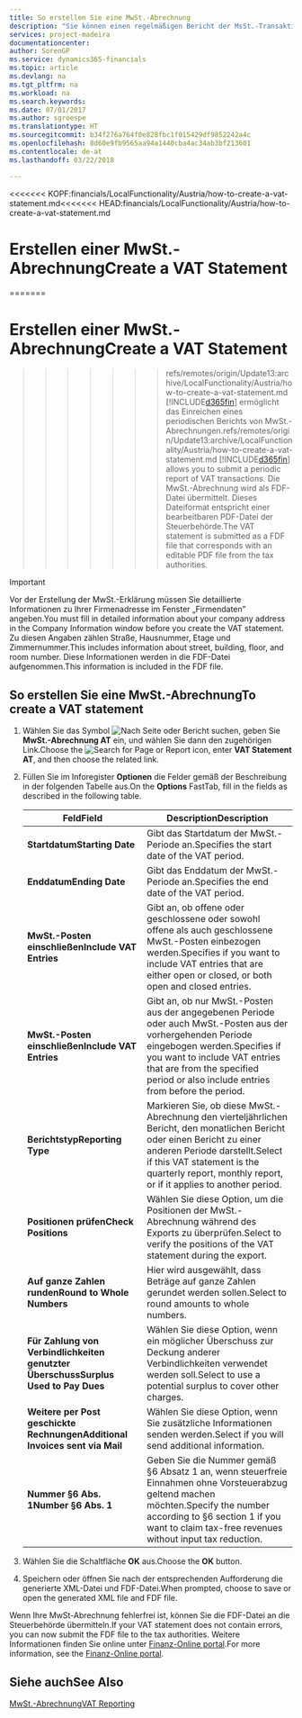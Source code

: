 ```yaml
---
title: So erstellen Sie eine MwSt.-Abrechnung
description: "Sie können einen regelmäßigen Bericht der MsSt.-Transaktionen übermitteln. Die MwSt.-Abrechnung wird als FDF-Datei übermittelt. Dieses Dateiformat entspricht einer bearbeitbaren PDF-Datei der Steuerbehörde."
services: project-madeira
documentationcenter: 
author: SorenGP
ms.service: dynamics365-financials
ms.topic: article
ms.devlang: na
ms.tgt_pltfrm: na
ms.workload: na
ms.search.keywords: 
ms.date: 07/01/2017
ms.author: sgroespe
ms.translationtype: HT
ms.sourcegitcommit: b34f276a764f0e828fbc1f015429df9852242a4c
ms.openlocfilehash: 8d60e9fb9565aa94a1440cba4ac34ab3bf213601
ms.contentlocale: de-at
ms.lasthandoff: 03/22/2018

---
```

<span data-ttu-id="8ba2a-104"><<<<<<< KOPF:financials/LocalFunctionality/Austria/how-to-create-a-vat-statement.md</span><span class="sxs-lookup"><span data-stu-id="8ba2a-104"><<<<<<< HEAD:financials/LocalFunctionality/Austria/how-to-create-a-vat-statement.md</span></span>
# <a name="create-a-vat-statement"></a><span data-ttu-id="8ba2a-105">Erstellen einer MwSt.-Abrechnung</span><span class="sxs-lookup"><span data-stu-id="8ba2a-105">Create a VAT Statement</span></span>
=======
# <a name="create-a-vat-statement"></a><span data-ttu-id="8ba2a-106">Erstellen einer MwSt.-Abrechnung</span><span class="sxs-lookup"><span data-stu-id="8ba2a-106">Create a VAT Statement</span></span>
>>>>>>> <span data-ttu-id="8ba2a-107">refs/remotes/origin/Update13:archive/LocalFunctionality/Austria/how-to-create-a-vat-statement.md [!INCLUDE[d365fin](../../includes/d365fin_md.md)] ermöglicht das Einreichen eines periodischen Berichts von MwSt.-Abrechnungen.</span><span class="sxs-lookup"><span data-stu-id="8ba2a-107">refs/remotes/origin/Update13:archive/LocalFunctionality/Austria/how-to-create-a-vat-statement.md [!INCLUDE[d365fin](../../includes/d365fin_md.md)] allows you to submit a periodic report of VAT transactions.</span></span> <span data-ttu-id="8ba2a-108">Die MwSt.-Abrechnung wird als FDF-Datei übermittelt. Dieses Dateiformat entspricht einer bearbeitbaren PDF-Datei der Steuerbehörde.</span><span class="sxs-lookup"><span data-stu-id="8ba2a-108">The VAT statement is submitted as a FDF file that corresponds with an editable PDF file from the tax authorities.</span></span>  

> [!IMPORTANT]  
>  <span data-ttu-id="8ba2a-109">Vor der Erstellung der MwSt.-Erklärung müssen Sie detaillierte Informationen zu Ihrer Firmenadresse im Fenster „Firmendaten” angeben.</span><span class="sxs-lookup"><span data-stu-id="8ba2a-109">You must fill in detailed information about your company address in the Company Information window before you create the VAT statement.</span></span> <span data-ttu-id="8ba2a-110">Zu diesen Angaben zählen Straße, Hausnummer, Etage und Zimmernummer.</span><span class="sxs-lookup"><span data-stu-id="8ba2a-110">This includes information about street, building, floor, and room number.</span></span> <span data-ttu-id="8ba2a-111">Diese Informationen werden in die FDF-Datei aufgenommen.</span><span class="sxs-lookup"><span data-stu-id="8ba2a-111">This information is included in the FDF file.</span></span>  

## <a name="to-create-a-vat-statement"></a><span data-ttu-id="8ba2a-112">So erstellen Sie eine MwSt.-Abrechnung</span><span class="sxs-lookup"><span data-stu-id="8ba2a-112">To create a VAT statement</span></span>  

1.  <span data-ttu-id="8ba2a-113">Wählen Sie das Symbol ![Nach Seite oder Bericht suchen](../../media/ui-search/search_small.png "Nach Seite oder Bericht suchen"), geben Sie **MwSt.-Abrechnung AT** ein, und wählen Sie dann den zugehörigen Link.</span><span class="sxs-lookup"><span data-stu-id="8ba2a-113">Choose the ![Search for Page or Report](../../media/ui-search/search_small.png "Search for Page or Report icon") icon, enter **VAT Statement AT**, and then choose the related link.</span></span>  
2.  <span data-ttu-id="8ba2a-114">Füllen Sie im Inforegister **Optionen** die Felder gemäß der Beschreibung in der folgenden Tabelle aus.</span><span class="sxs-lookup"><span data-stu-id="8ba2a-114">On the **Options** FastTab, fill in the fields as described in the following table.</span></span>  

    |<span data-ttu-id="8ba2a-115">Feld</span><span class="sxs-lookup"><span data-stu-id="8ba2a-115">Field</span></span>|<span data-ttu-id="8ba2a-116">Description</span><span class="sxs-lookup"><span data-stu-id="8ba2a-116">Description</span></span>|  
    |---------------------------------|---------------------------------------|  
    |<span data-ttu-id="8ba2a-117">**Startdatum**</span><span class="sxs-lookup"><span data-stu-id="8ba2a-117">**Starting Date**</span></span>|<span data-ttu-id="8ba2a-118">Gibt das Startdatum der MwSt.-Periode an.</span><span class="sxs-lookup"><span data-stu-id="8ba2a-118">Specifies the start date of the VAT period.</span></span>|  
    |<span data-ttu-id="8ba2a-119">**Enddatum**</span><span class="sxs-lookup"><span data-stu-id="8ba2a-119">**Ending Date**</span></span>|<span data-ttu-id="8ba2a-120">Gibt das Enddatum der MwSt.-Periode an.</span><span class="sxs-lookup"><span data-stu-id="8ba2a-120">Specifies the end date of the VAT period.</span></span>|  
    |<span data-ttu-id="8ba2a-121">**MwSt.-Posten einschließen**</span><span class="sxs-lookup"><span data-stu-id="8ba2a-121">**Include VAT Entries**</span></span>|<span data-ttu-id="8ba2a-122">Gibt an, ob offene oder geschlossene oder sowohl offene als auch geschlossene MwSt.-Posten einbezogen werden.</span><span class="sxs-lookup"><span data-stu-id="8ba2a-122">Specifies if you want to include VAT entries that are either open or closed, or both open and closed entries.</span></span>|  
    |<span data-ttu-id="8ba2a-123">**MwSt.-Posten einschließen**</span><span class="sxs-lookup"><span data-stu-id="8ba2a-123">**Include VAT Entries**</span></span>|<span data-ttu-id="8ba2a-124">Gibt an, ob nur MwSt.-Posten aus der angegebenen Periode oder auch MwSt.-Posten aus der vorhergehenden Periode eingebogen werden.</span><span class="sxs-lookup"><span data-stu-id="8ba2a-124">Specifies if you want to include VAT entries that are from the specified period or also include entries from before the period.</span></span>|  
    |<span data-ttu-id="8ba2a-125">**Berichtstyp**</span><span class="sxs-lookup"><span data-stu-id="8ba2a-125">**Reporting Type**</span></span>|<span data-ttu-id="8ba2a-126">Markieren Sie, ob diese MwSt.-Abrechnung den vierteljährlichen Bericht, den monatlichen Bericht oder einen Bericht zu einer anderen Periode darstellt.</span><span class="sxs-lookup"><span data-stu-id="8ba2a-126">Select if this VAT statement is the quarterly report, monthly report, or if it applies to another period.</span></span>|  
    |<span data-ttu-id="8ba2a-127">**Positionen prüfen**</span><span class="sxs-lookup"><span data-stu-id="8ba2a-127">**Check Positions**</span></span>|<span data-ttu-id="8ba2a-128">Wählen Sie diese Option, um die Positionen der MwSt.-Abrechnung während des Exports zu überprüfen.</span><span class="sxs-lookup"><span data-stu-id="8ba2a-128">Select to verify the positions of the VAT statement during the export.</span></span>|  
    |<span data-ttu-id="8ba2a-129">**Auf ganze Zahlen runden**</span><span class="sxs-lookup"><span data-stu-id="8ba2a-129">**Round to Whole Numbers**</span></span>|<span data-ttu-id="8ba2a-130">Hier wird ausgewählt, dass Beträge auf ganze Zahlen gerundet werden sollen.</span><span class="sxs-lookup"><span data-stu-id="8ba2a-130">Select to round amounts to whole numbers.</span></span>|  
    |<span data-ttu-id="8ba2a-131">**Für Zahlung von Verbindlichkeiten genutzter Überschuss**</span><span class="sxs-lookup"><span data-stu-id="8ba2a-131">**Surplus Used to Pay Dues**</span></span>|<span data-ttu-id="8ba2a-132">Wählen Sie diese Option, wenn ein möglicher Überschuss zur Deckung anderer Verbindlichkeiten verwendet werden soll.</span><span class="sxs-lookup"><span data-stu-id="8ba2a-132">Select to use a potential surplus to cover other charges.</span></span>|  
    |<span data-ttu-id="8ba2a-133">**Weitere per Post geschickte Rechnungen**</span><span class="sxs-lookup"><span data-stu-id="8ba2a-133">**Additional Invoices sent via Mail**</span></span>|<span data-ttu-id="8ba2a-134">Wählen Sie diese Option, wenn Sie zusätzliche Informationen senden werden.</span><span class="sxs-lookup"><span data-stu-id="8ba2a-134">Select if you will send additional information.</span></span>|  
    |<span data-ttu-id="8ba2a-135">**Nummer §6 Abs. 1**</span><span class="sxs-lookup"><span data-stu-id="8ba2a-135">**Number §6 Abs. 1**</span></span>|<span data-ttu-id="8ba2a-136">Geben Sie die Nummer gemäß §6 Absatz 1 an, wenn steuerfreie Einnahmen ohne Vorsteuerabzug geltend machen möchten.</span><span class="sxs-lookup"><span data-stu-id="8ba2a-136">Specify the number according to §6 section 1 if you want to claim tax-free revenues without input tax reduction.</span></span>|  

3.  <span data-ttu-id="8ba2a-137">Wählen Sie die Schaltfläche **OK** aus.</span><span class="sxs-lookup"><span data-stu-id="8ba2a-137">Choose the **OK** button.</span></span>  
4.  <span data-ttu-id="8ba2a-138">Speichern oder öffnen Sie nach der entsprechenden Aufforderung die generierte XML-Datei und FDF-Datei.</span><span class="sxs-lookup"><span data-stu-id="8ba2a-138">When prompted, choose to save or open the generated XML file and FDF file.</span></span>  

<span data-ttu-id="8ba2a-139">Wenn Ihre MwSt-Abrechnung fehlerfrei ist, können Sie die FDF-Datei an die Steuerbehörde übermitteln.</span><span class="sxs-lookup"><span data-stu-id="8ba2a-139">If your VAT statement does not contain errors, you can now submit the FDF file to the tax authorities.</span></span> <span data-ttu-id="8ba2a-140">Weitere Informationen finden Sie online unter [Finanz-Online portal](http://go.microsoft.com/fwlink/?LinkId=239929).</span><span class="sxs-lookup"><span data-stu-id="8ba2a-140">For more information, see the [Finanz-Online portal](http://go.microsoft.com/fwlink/?LinkId=239929).</span></span>  

## <a name="see-also"></a><span data-ttu-id="8ba2a-141">Siehe auch</span><span class="sxs-lookup"><span data-stu-id="8ba2a-141">See Also</span></span>  
[<span data-ttu-id="8ba2a-142">MwSt.-Abrechnung</span><span class="sxs-lookup"><span data-stu-id="8ba2a-142">VAT Reporting</span></span>](vat-reporting.md)

